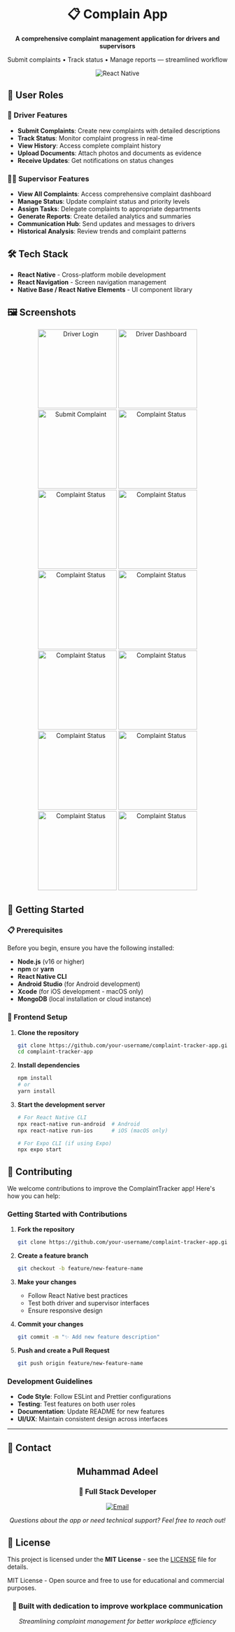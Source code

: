 <h1 align="center">📋 Complain App </h1>

<p align="center">
  <strong>A comprehensive complaint management application for drivers and supervisors</strong>
</p>

<p align="center">
  Submit complaints • Track status • Manage reports — streamlined workflow
</p>

<p align="center">
  <img src="https://img.shields.io/badge/React_Native-20232A?style=for-the-badge&logo=react&logoColor=61DAFB" alt="React Native"/>
</p>

## 👥 User Roles

### 🚗 Driver Features
- **Submit Complaints**: Create new complaints with detailed descriptions
- **Track Status**: Monitor complaint progress in real-time
- **View History**: Access complete complaint history
- **Upload Documents**: Attach photos and documents as evidence
- **Receive Updates**: Get notifications on status changes

### 👨‍💼 Supervisor Features
- **View All Complaints**: Access comprehensive complaint dashboard
- **Manage Status**: Update complaint status and priority levels
- **Assign Tasks**: Delegate complaints to appropriate departments
- **Generate Reports**: Create detailed analytics and summaries
- **Communication Hub**: Send updates and messages to drivers
- **Historical Analysis**: Review trends and complaint patterns

## 🛠️ Tech Stack

- **React Native** - Cross-platform mobile development
- **React Navigation** - Screen navigation management
- **Native Base / React Native Elements** - UI component library

## 🖼️ Screenshots

<div align="center">
  <p>
    <img src="./screen-shots/pic(1).jpeg" width="180" alt="Driver Login"/>
    <img src="./screen-shots/pic(2).jpeg" width="180" alt="Driver Dashboard"/>
    <img src="./screen-shots/pic(3).jpeg" width="180" alt="Submit Complaint"/>
    <img src="./screen-shots/pic(4).jpeg" width="180" alt="Complaint Status"/>
    <img src="./screen-shots/pic(5).jpeg" width="180" alt="Complaint Status"/>
    <img src="./screen-shots/pic(6).jpeg" width="180" alt="Complaint Status"/>
    <img src="./screen-shots/pic(7).jpeg" width="180" alt="Complaint Status"/>
    <img src="./screen-shots/pic(8).jpeg" width="180" alt="Complaint Status"/>
    <img src="./screen-shots/pic(9).jpeg" width="180" alt="Complaint Status"/>
    <img src="./screen-shots/pic(10).jpeg" width="180" alt="Complaint Status"/>
    <img src="./screen-shots/pic(11).jpeg" width="180" alt="Complaint Status"/>
    <img src="./screen-shots/pic(12).jpeg" width="180" alt="Complaint Status"/>
    <img src="./screen-shots/pic(13).jpeg" width="180" alt="Complaint Status"/>
    <img src="./screen-shots/pic(14).jpeg" width="180" alt="Complaint Status"/>
  </p>
  

</div>

## 🚀 Getting Started

### 📋 Prerequisites

Before you begin, ensure you have the following installed:

- **Node.js** (v16 or higher)
- **npm** or **yarn**
- **React Native CLI**
- **Android Studio** (for Android development)
- **Xcode** (for iOS development - macOS only)
- **MongoDB** (local installation or cloud instance)

### 📱 Frontend Setup

1. **Clone the repository**
   ```bash
   git clone https://github.com/your-username/complaint-tracker-app.git
   cd complaint-tracker-app
   ```

2. **Install dependencies**
   ```bash
   npm install
   # or
   yarn install
   ```

3. **Start the development server**
   ```bash
   # For React Native CLI
   npx react-native run-android  # Android
   npx react-native run-ios      # iOS (macOS only)
   
   # For Expo CLI (if using Expo)
   npx expo start
   ```

## 🤝 Contributing

We welcome contributions to improve the ComplaintTracker app! Here's how you can help:

### Getting Started with Contributions

1. **Fork the repository**
   ```bash
   git clone https://github.com/your-username/complaint-tracker-app.git
   ```

2. **Create a feature branch**
   ```bash
   git checkout -b feature/new-feature-name
   ```

3. **Make your changes**
   - Follow React Native best practices
   - Test both driver and supervisor interfaces
   - Ensure responsive design

4. **Commit your changes**
   ```bash
   git commit -m "✨ Add new feature description"
   ```

5. **Push and create a Pull Request**
   ```bash
   git push origin feature/new-feature-name
   ```

### Development Guidelines

- **Code Style**: Follow ESLint and Prettier configurations
- **Testing**: Test features on both user roles
- **Documentation**: Update README for new features
- **UI/UX**: Maintain consistent design across interfaces

---

## 📧 Contact

<div align="center">

<h2 align="center"><strong>Muhammad Adeel</strong></h2>

<h3 align="center">🚀 Full Stack Developer</h3>

[![Email](https://img.shields.io/badge/adeel8128377@gmail.com-red?style=for-the-badge&logo=gmail)](mailto:your.email@gmail.com)

*Questions about the app or need technical support? Feel free to reach out!*

</div>

## 📄 License

This project is licensed under the **MIT License** - see the [LICENSE](LICENSE) file for details.

MIT License - Open source and free to use for educational and commercial purposes.

<div align="center">
  <h3>💙 Built with dedication to improve workplace communication</h3>
  <p><em>Streamlining complaint management for better workplace efficiency</em></p>
</div>
